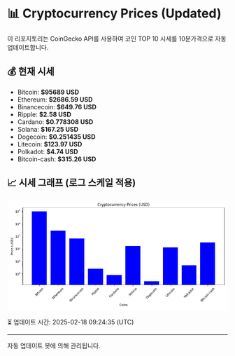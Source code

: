 
# 📊 Cryptocurrency Prices (Updated)

이 리포지토리는 CoinGecko API를 사용하여 코인 TOP 10 시세를 10분가격으로 자동 업데이트합니다.

## 💰 현재 시세
- Bitcoin: **$95689 USD**
- Ethereum: **$2686.59 USD**
- Binancecoin: **$649.76 USD**
- Ripple: **$2.58 USD**
- Cardano: **$0.778308 USD**
- Solana: **$167.25 USD**
- Dogecoin: **$0.251435 USD**
- Litecoin: **$123.97 USD**
- Polkadot: **$4.74 USD**
- Bitcoin-cash: **$315.26 USD**

## 📈 시세 그래프 (로그 스케일 적용)
![Crypto Prices](crypto_prices.png)

⏳ 업데이트 시간: 2025-02-18 09:24:35 (UTC)

---
자동 업데이트 봇에 의해 관리됩니다.
